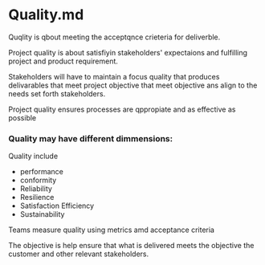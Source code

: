 # Quality.md


Quqlity is qbout meeting the acceptqnce crieteria for deliverble.

Project quality is about satisfiyin stakeholders' expectaions and fulfilling project and product requirement.

Stakeholders will have to maintain a focus quality that produces delivarables that meet project objective that meet 
objective ans align to the needs set forth stakeholders.

Project quality ensures processes are qppropiate and as effective as possible 

### Quality may have different dimmensions: 

Quality include 
- performance 
- conformity 
- Reliability 
- Resilience 
- Satisfaction Efficiency 
- Sustainability

Teams measure quality using metrics amd acceptance criteria 

The objective is help ensure that what is delivered meets the objective the customer and other relevant stakeholders.